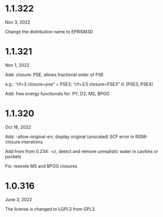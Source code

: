 # 1.1.322

Nov 3, 2022

Change the distribution name to EPRISM3D


# 1.1.321

Nov 1, 2022

Add: closure: PSE, allows fractional order of PSE

e.g.: “cf=3 closure=pse” = PSE3; “cf=3.5 closure=PSE3” ∈ [PSE3, PSE4]

Add: free energy functionals for: PY, D2, MS, BPGG


# 1.1.320

Oct 18, 2022

Add: -allow-original-err, display original (unscaled) SCF error in RISM-closure interations

Add from from 0.234: -cr, detect and remove unrealistic water in cavities or pockets

Fix: rewrote MS and BPGG closures


# 1.0.316

June 3, 2022

The license is changed to LGPL3 from GPL3.
